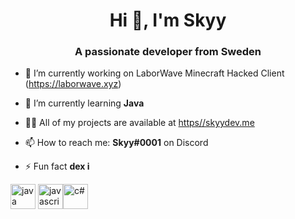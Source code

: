 <h1 align="center">Hi 👋, I'm Skyy</h1>
<h3 align="center">A passionate developer from Sweden</h3>

- 🔭 I’m currently working on LaborWave Minecraft Hacked Client (https://laborwave.xyz)

- 🌱 I’m currently learning **Java**

- 👨‍💻 All of my projects are available at [https//skyydev.me](https//skyydev.me)

- 📫 How to reach me: **Skyy#0001** on Discord

- ⚡ Fun fact **dex i**

<p align="left"><img src="https://cdn.iconscout.com/icon/free/png-256/java-25-226002.png" alt="java" width="40" height="40"/> <img src="https://cdn.iconscout.com/icon/free/png-256/javascript-2038874-1720087.png" alt="javascript" width="40" height="40"/><img src="https://cdn.worldvectorlogo.com/logos/c--4.svg" alt="c#" width="40" height="40"/></p> 

